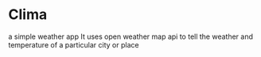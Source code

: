 # Clima
a simple weather app
It uses open weather map api to tell the weather and temperature of a particular city or place
